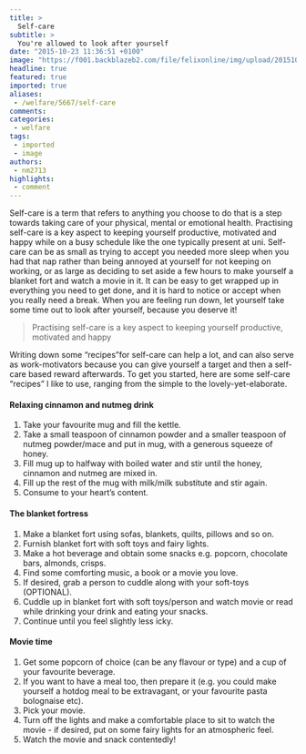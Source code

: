 ```yaml
---
title: >
  Self-care
subtitle: >
  You're allowed to look after yourself
date: "2015-10-23 11:36:51 +0100"
image: "https://f001.backblazeb2.com/file/felixonline/img/upload/201510231234-ygr12-fort.jpg"
headline: true
featured: true
imported: true
aliases:
 - /welfare/5667/self-care
comments:
categories:
 - welfare
tags:
 - imported
 - image
authors:
 - nm2713
highlights:
 - comment
---
```


Self-care is a term that refers to anything you choose to do that is a step towards taking care of your physical, mental or emotional health. Practising self-care is a key aspect to keeping yourself productive, motivated and happy while on a busy schedule like the one typically present at uni. Self-care can be as small as trying to accept you needed more sleep when you had that nap rather than being annoyed at yourself for not keeping on working, or as large as deciding to set aside a few hours to make yourself a blanket fort and watch a movie in it. It can be easy to get wrapped up in everything you need to get done, and it is hard to notice or accept when you really need a break. When you are feeling run down, let yourself take some time out to look after yourself, because you deserve it!

> Practising self-care is a key aspect to keeping yourself productive, motivated and happy

Writing down some “recipes”for self-care can help a lot, and can also serve as work-motivators because you can give yourself a target and then a self-care based reward afterwards. To get you started, here are some self-care “recipes” I like to use, ranging from the simple to the lovely-yet-elaborate.

#### Relaxing cinnamon and nutmeg drink

1. Take your favourite mug and fill the kettle.
2. Take a small teaspoon of cinnamon powder and a smaller teaspoon of nutmeg powder/mace and put in mug, with a generous squeeze of honey.
3. Fill mug up to halfway with boiled water and stir until the honey, cinnamon and nutmeg are mixed in.
4. Fill up the rest of the mug with milk/milk substitute and stir again.
5. Consume to your heart’s content.

#### The blanket fortress

1. Make a blanket fort using sofas, blankets, quilts, pillows and so on.
2. Furnish blanket fort with soft toys and fairy lights.
3. Make a hot beverage and obtain some snacks e.g. popcorn, chocolate bars, almonds, crisps.
4. Find some comforting music, a book or a movie you love.
5. If desired, grab a person to cuddle along with your soft-toys (OPTIONAL).
6. Cuddle up in blanket fort with soft toys/person and watch movie or read while drinking your drink and eating your snacks.
7. Continue until you feel slightly less icky.

#### Movie time

1. Get some popcorn of choice (can be any flavour or type) and a cup of your favourite beverage.
2. If you want to have a meal too, then prepare it (e.g. you could make yourself a hotdog meal to be extravagant, or your favourite pasta bolognaise etc).
3. Pick your movie.
4. Turn off the lights and make a comfortable place to sit to watch the movie - if desired, put on some fairy lights for an atmospheric feel.
5. Watch the movie and snack contentedly!
